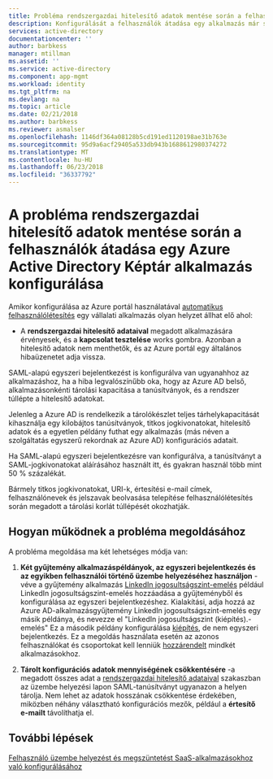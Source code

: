```yaml
---
title: Probléma rendszergazdai hitelesítő adatok mentése során a felhasználók átadása egy Azure AD-katalógusában alkalmazás konfigurálása |} Microsoft Docs
description: Konfigurálását a felhasználók átadása egy alkalmazás már szerepel az Azure AD Application Gallery tapasztalt kapcsolatos gyakori hibák elhárítása
services: active-directory
documentationcenter: ''
author: barbkess
manager: mtillman
ms.assetid: ''
ms.service: active-directory
ms.component: app-mgmt
ms.workload: identity
ms.tgt_pltfrm: na
ms.devlang: na
ms.topic: article
ms.date: 02/21/2018
ms.author: barbkess
ms.reviewer: asmalser
ms.openlocfilehash: 1146df364a08128b5cd191ed1120198ae31b763e
ms.sourcegitcommit: 95d9a6acf29405a533db943b1688612980374272
ms.translationtype: MT
ms.contentlocale: hu-HU
ms.lasthandoff: 06/23/2018
ms.locfileid: "36337792"
---
```

# <a name="problem-saving-administrator-credentials-while-configuring-user-provisioning-to-an-azure-active-directory-gallery-application"></a>A probléma rendszergazdai hitelesítő adatok mentése során a felhasználók átadása egy Azure Active Directory Képtár alkalmazás konfigurálása 

Amikor konfigurálása az Azure portál használatával [automatikus felhasználólétesítés](active-directory-saas-app-provisioning.md) egy vállalati alkalmazás olyan helyzet állhat elő ahol:

* A **rendszergazdai hitelesítő adataival** megadott alkalmazására érvényesek, és a **kapcsolat tesztelése** works gombra. Azonban a hitelesítő adatok nem menthetők, és az Azure portál egy általános hibaüzenetet adja vissza.

SAML-alapú egyszeri bejelentkezést is konfigurálva van ugyanahhoz az alkalmazáshoz, ha a hiba legvalószínűbb oka, hogy az Azure AD belső, alkalmazásonkénti tárolási kapacitása a tanúsítványok, és a rendszer túllépte a hitelesítő adatokat.

Jelenleg a Azure AD is rendelkezik a tárolókészlet teljes tárhelykapacitását kihasználja egy kilobájtos tanúsítványok, titkos jogkivonatokat, hitelesítő adatok és a egyetlen példány futhat egy alkalmazás (más néven a szolgáltatás egyszerű rekordnak az Azure AD) konfigurációs adatait.

Ha SAML-alapú egyszeri bejelentkezésre van konfigurálva, a tanúsítványt a SAML-jogkivonatokat aláírásához használt itt, és gyakran használ több mint 50 % százalékát.

Bármely titkos jogkivonatokat, URI-k, értesítési e-mail címek, felhasználónevek és jelszavak beolvasása telepítése felhasználólétesítés során megadott a tárolási korlát túllépését okozhatják.

## <a name="how-to-work-around-this-issue"></a>Hogyan működnek a probléma megoldásához 

A probléma megoldása ma két lehetséges módja van:

1. **Két gyűjtemény alkalmazáspéldányok, az egyszeri bejelentkezés és az egyikben felhasználói történő üzembe helyezéséhez használjon** -véve a gyűjtemény alkalmazás [LinkedIn jogosultságszint-emelés](saas-apps/linkedinelevate-tutorial.md) például LinkedIn jogosultságszint-emelés hozzáadása a gyűjteményből és konfigurálása az egyszeri bejelentkezéshez. Kialakítási, adja hozzá az Azure AD-alkalmazásgyűjtemény LinkedIn jogosultságszint-emelés egy másik példánya, és nevezze el "LinkedIn jogosultságszint (kiépítés).-emelés" Ez a második példány konfigurálása [kiépítés](saas-apps/linkedinelevate-provisioning-tutorial.md), de nem egyszeri bejelentkezés. Ez a megoldás használata esetén az azonos felhasználókat és csoportokat kell lenniük [hozzárendelt](manage-apps/assign-user-or-group-access-portal.md) mindkét alkalmazásokhoz. 

2. **Tárolt konfigurációs adatok mennyiségének csökkentésére** -a megadott összes adat a [rendszergazdai hitelesítő adataival](active-directory-saas-app-provisioning.md#how-do-i-set-up-automatic-provisioning-to-an-application) szakaszban az üzembe helyezési lapon SAML-tanúsítványt ugyanazon a helyen tárolja. Nem lehet az adatok hosszának csökkentése érdekében, miközben néhány választható konfigurációs mezők, például a **értesítő e-mailt** távolíthatja el.

## <a name="next-steps"></a>További lépések
[Felhasználó üzembe helyezést és megszüntetést SaaS-alkalmazásokhoz való konfigurálásához](active-directory-saas-app-provisioning.md)
